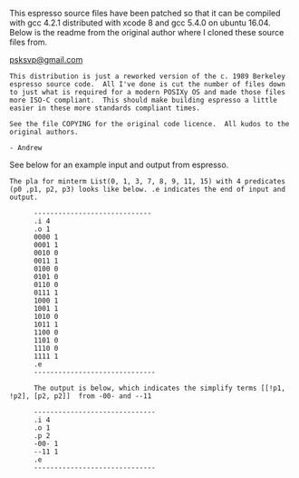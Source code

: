 This espresso source files have been patched so that it can be compiled with gcc 4.2.1 distributed with xcode 8 and gcc 5.4.0 on ubuntu 16.04. Below is the readme from the original author where I cloned these source files from. 

psksvp@gmail.com

~~~
This distribution is just a reworked version of the c. 1989 Berkeley
espresso source code.  All I've done is cut the number of files down
to just what is required for a modern POSIXy OS and made those files
more ISO-C compliant.  This should make building espresso a little
easier in these more standards compliant times.

See the file COPYING for the original code licence.  All kudos to the
original authors.

- Andrew
~~~

See below for an example input and output from espresso.

~~~
The pla for minterm List(0, 1, 3, 7, 8, 9, 11, 15) with 4 predicates (p0 ,p1, p2, p3) looks like below. .e indicates the end of input and output.

      -----------------------------
      .i 4
      .o 1
      0000 1
      0001 1
      0010 0
      0011 1
      0100 0
      0101 0
      0110 0
      0111 1
      1000 1
      1001 1
      1010 0
      1011 1
      1100 0
      1101 0
      1110 0
      1111 1
      .e
      ------------------------------

      The output is below, which indicates the simplify terms [[!p1, !p2], [p2, p2]]  from -00- and --11

      ------------------------------
      .i 4
      .o 1
      .p 2
      -00- 1
      --11 1
      .e
      ------------------------------
~~~